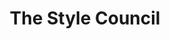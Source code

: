 ---
title: "The Style Council"
summary: "English band formed in 1983 in Woking, England by , the former singer, songwriter, and guitarist with the punk rock/new wave/mod revival band , and keyboardist . Disbanded in March 1990. The band appears with additional artists as ."
image: "the-style-council.jpg"
apple_music_artist_url: "https://music.apple.com/gb/artist/the-style-council/140549"
---